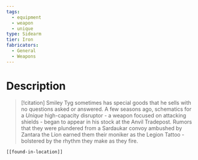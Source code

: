 ```yaml
---
tags:
  - equipment
  - weapon
  - unique
type: Sidearm
tier: Iron
fabricators:
  - General
  - Weapons
---
```

# Description
> [!citation]
> Smiley Tyg sometimes has special goods that he sells with no questions asked or answered. A few seasons ago, schematics for a *Unique* high-capacity disruptor - a weapon focused on attacking shields - began to appear in his stock at the Anvil Tradepost. Rumors that they were plundered from a Sardaukar convoy ambushed by Zantara the Lion earned them their moniker as the Legion Tattoo - bolstered by the rhythm they make as they fire.
```meta-bind-embed
[[found-in-location]]
```